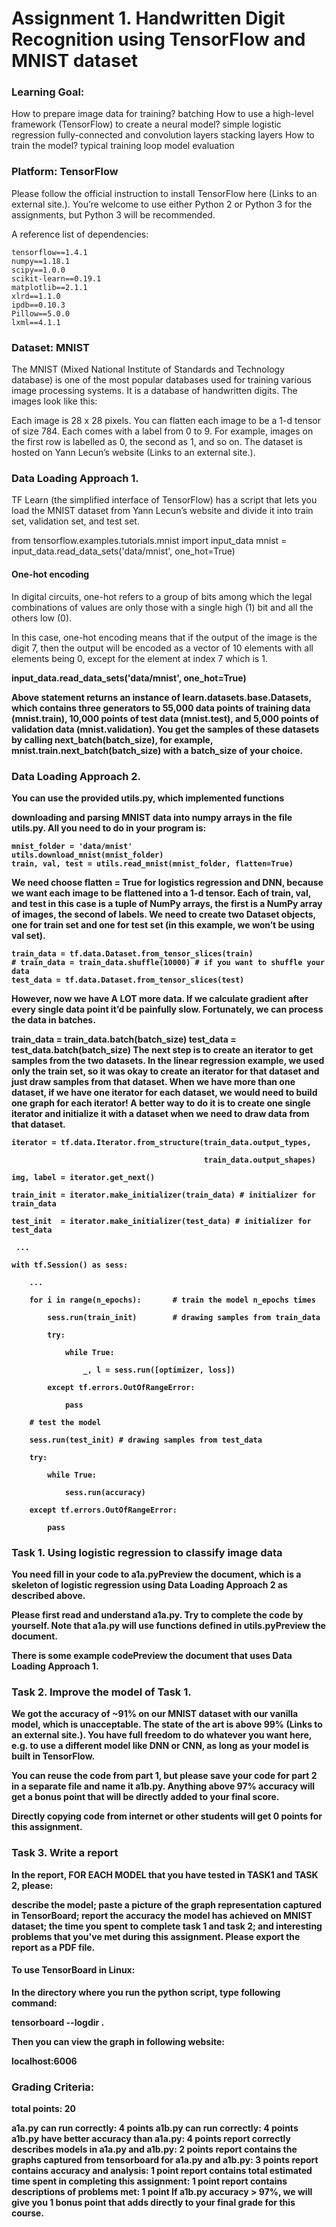 # Assignment 1. Handwritten Digit Recognition using TensorFlow and MNIST dataset

### Learning Goal:

How to prepare image data for training?
batching
How to use a high-level framework (TensorFlow) to create a neural model?
simple logistic regression
fully-connected and convolution layers
stacking layers
How to train the model?
typical training loop
model evaluation


### Platform: TensorFlow

Please follow the official instruction to install TensorFlow here (Links to an external site.). You’re welcome to use either Python 2 or Python 3 for the assignments, but Python 3 will be recommended.

A reference list of dependencies:

```
tensorflow==1.4.1
numpy==1.18.1
scipy==1.0.0
scikit-learn==0.19.1
matplotlib==2.1.1
xlrd==1.1.0
ipdb==0.10.3
Pillow==5.0.0
lxml==4.1.1
```

### Dataset: MNIST

The MNIST (Mixed National Institute of Standards and Technology database) is one of the most popular databases used for training various image processing systems. It is a database of handwritten digits. The images look like this:

Each image is 28 x 28 pixels. You can flatten each image to be a 1-d tensor of size 784. Each comes with a label from 0 to 9. For example, images on the first row is labelled as 0, the second as 1, and so on. The dataset is hosted on Yann Lecun’s website (Links to an external site.). 

### Data Loading Approach 1.

TF Learn (the simplified interface of TensorFlow) has a script that lets you load the MNIST dataset from Yann Lecun’s website and divide it into train set, validation set, and test set.

from tensorflow.examples.tutorials.mnist import input_data
mnist = input_data.read_data_sets('data/mnist', one_hot=True) 

#### One-hot encoding

In digital circuits, one-hot refers to a group of bits among which the legal combinations of values are only those with a single high (1) bit and all the others low (0).

In this case, one-hot encoding means that if the output of the image is the digit 7, then the output will be encoded as a vector of 10 elements with all elements being 0, except for the element at index 7 which is 1.

<b> input_data.read_data_sets('data/mnist', one_hot=True) <b/>

Above statement returns an instance of learn.datasets.base.Datasets, which contains three generators to 55,000 data points of training data (mnist.train), 10,000 points of test data (mnist.test), and 5,000 points of validation data (mnist.validation). You get the samples of these datasets by calling next_batch(batch_size), for example, mnist.train.next_batch(batch_size) with a batch_size of your choice.

### Data Loading Approach 2.

You can use the provided utils.py, which implemented functions

downloading and parsing MNIST data into numpy arrays in the file utils.py. All you need to do in your program is: 

```
mnist_folder = 'data/mnist'
utils.download_mnist(mnist_folder)
train, val, test = utils.read_mnist(mnist_folder, flatten=True)
```

We need choose flatten = True for logistics regression and DNN, because we want each image to be flattened into a 1-d tensor. Each of train, val, and test in this case is a tuple of NumPy arrays, the first is a NumPy array of images, the second of labels. We need to create two Dataset objects, one for train set and one for test set (in this example, we won’t be using val set). 

```
train_data = tf.data.Dataset.from_tensor_slices(train)
# train_data = train_data.shuffle(10000) # if you want to shuffle your data
test_data = tf.data.Dataset.from_tensor_slices(test)
```

However, now we have A LOT more data. If we calculate gradient after every single data point it’d be painfully slow. Fortunately, we can process the data in batches. 

train_data = train_data.batch(batch_size)
test_data = test_data.batch(batch_size)
The next step is to create an iterator to get samples from the two datasets. In the linear regression example, we used only the train set, so it was okay to create an iterator for that dataset and just draw samples from that dataset. When we have more than one dataset, if we have one iterator for each dataset, we would need to build one graph for each iterator! A better way to do it is to create one single iterator and initialize it with a dataset when we need to draw data from that dataset.

```
iterator = tf.data.Iterator.from_structure(train_data.output_types, 

                                           train_data.output_shapes)

img, label = iterator.get_next()

train_init = iterator.make_initializer(train_data) # initializer for train_data

test_init  = iterator.make_initializer(test_data) # initializer for test_data

 ...

with tf.Session() as sess:

    ...

    for i in range(n_epochs):       # train the model n_epochs times

        sess.run(train_init)        # drawing samples from train_data

        try:

            while True:

                _, l = sess.run([optimizer, loss])

        except tf.errors.OutOfRangeError:

            pass

    # test the model

    sess.run(test_init) # drawing samples from test_data

    try:

        while True:

            sess.run(accuracy)

    except tf.errors.OutOfRangeError:

        pass
```


### Task 1.  Using logistic regression to classify image data

You need fill in your code to a1a.pyPreview the document, which is a skeleton of logistic regression using Data Loading Approach 2 as described above.

Please first read and understand a1a.py. Try to complete the code by yourself. Note that a1a.py will use functions defined in utils.pyPreview the document.

There is some example codePreview the document that uses Data Loading Approach 1.


### Task 2.  Improve the model of Task 1.

We got the accuracy of ~91% on our MNIST dataset with our vanilla model, which is unacceptable. The state of the art is above 99% (Links to an external site.). You have full freedom to do whatever you want here, e.g. to use a different model like DNN or CNN, as long as your model is built in TensorFlow. 

You can reuse the code from part 1, but please save your code for part 2 in a separate file and name it a1b.py. Anything above 97% accuracy will get a bonus point that will be directly added to your final score.

Directly copying code from internet or other students will get 0 points for this assignment.

### Task 3.  Write a report

In the report, FOR EACH MODEL that you have tested in TASK1 and TASK 2, please:

describe the model;
paste a picture of the graph representation captured in TensorBoard; report the accuracy the model has achieved on MNIST dataset;
the time you spent to complete task 1 and task 2;
and interesting problems that you've met during this assignment.
Please export the report as a PDF file.

#### To use TensorBoard in Linux: 

In the directory where you run the python script, type following command:

tensorboard --logdir .

Then you can view the graph in following website:

localhost:6006

### Grading Criteria:

total points: 20

a1a.py can run correctly:  4 points
a1b.py can run correctly: 4 points
a1b.py have better accuracy than a1a.py: 4 points
report correctly describes models in a1a.py and a1b.py: 2 points
report contains the graphs captured from tensorboard for a1a.py and a1b.py: 3 points
report contains accuracy and analysis: 1 point
report contains total estimated time spent in completing this assignment: 1 point
report contains descriptions of problems met: 1 point
If a1b.py accuracy > 97%, we will give you 1 bonus point that adds directly to your final grade for this course.


